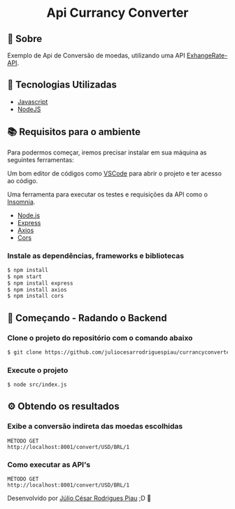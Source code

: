 <h1 align="center">Api Currancy Converter</h1>

## 📝 **Sobre**
Exemplo de Api de Conversão de moedas, utilizando uma API [ExhangeRate-API](https://www.exchangerate-api.com/docs/overview).

## 🔨 **Tecnologias Utilizadas**

- [Javascript](https://www.javascript.com/)
- [NodeJS](https://nodejs.org/en/)

## 📚 **Requisitos para o ambiente**
Para podermos começar, iremos precisar instalar em sua máquina as seguintes ferramentas:

Um bom editor de códigos como [VSCode](https://code.visualstudio.com/) para abrir o projeto e ter acesso ao código.

Uma ferramenta para executar os testes e requisições da API como o [Insomnia](https://insomnia.rest/download). 

- [Node.js](https://nodejs.org/en/)
- [Express](https://expressjs.com/pt-br/)
- [Axios](https://www.npmjs.com/package/axios)
- [Cors](https://www.npmjs.com/package/cors)

### Instale as dependências, frameworks e bibliotecas
```sh
$ npm install
$ npm start
$ npm install express
$ npm install axios
$ npm install cors
```

## 🚀 **Começando - Radando o Backend**

### Clone o projeto do repositório com o comando abaixo
```sh
$ git clone https://github.com/juliocesarrodriguespiau/currancyconverter
```

### Execute o projeto
```sh
$ node src/index.js
```

## ⚙️ **Obtendo os resultados**

### Exibe a conversão indireta das moedas escolhidas
```
MÉTODO GET
http://localhost:8001/convert/USD/BRL/1
```
### Como executar as API's
```
MÉTODO GET
http://localhost:8001/convert/USD/BRL/1
```

Desenvolvido por [Júlio César Rodrigues Piau](https://github.com/juliocesarrodriguespiau/) ;D 🚀